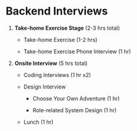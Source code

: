 # Backend Interviews

1. **Take-home Exercise Stage** (2-3 hrs total)

    - Take-home Exercise (1-2 hrs)

    - Take-home Exercise Phone Interview (1 hr)

2. **Onsite Interview** (5 hrs total)

    - Coding Interviews (1 hr x2)

    - Design Interview 

        - Choose Your Own Adventure (1 hr)

        - Role-related System Design (1 hr)

    - Lunch (1 hr)
